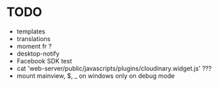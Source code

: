 # TODO

* templates
* translations
* moment fr ?
* desktop-notify
* Facebook SDK test
* cat 'web-server/public/javascripts/plugins/cloudinary.widget.js' ???
* mount mainview, $, _ on windows only on debug mode
